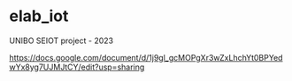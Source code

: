 # elab_iot
UNIBO SEIOT project - 2023

https://docs.google.com/document/d/1j9gl_gcMOPgXr3wZxLhchYt0BPYedwYx8yg7UJMJtCY/edit?usp=sharing
